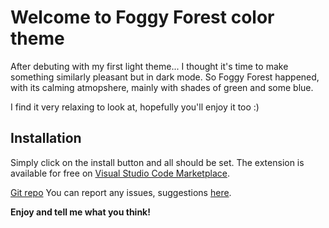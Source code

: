 # Welcome to Foggy Forest color theme

After debuting with my first light theme... I thought it's time to make something similarly pleasant but in dark mode. So Foggy Forest happened, with its calming atmopshere, mainly with shades of green and some blue.

I find it very relaxing to look at, hopefully you'll enjoy it too :)

## Installation
Simply click on the install button and all should be set.
The extension is available for free on [Visual Studio Code Marketplace](https://marketplace.visualstudio.com/manage/publishers/kartoffelente/extensions/sunset-serenade/hub?_a=acquisition).

[Git repo](https://github.com/helheim0/foggy-forest)
You can report any issues, suggestions [here](https://github.com/helheim0/foggy-forest/issues).

<!-- ## Example screenshots
![Example of basic sytntax colors from a file](image.png)

![Example of simple file](image1.png)

![Example json file](image2.png)

![Screenshot of the whole theme](image3.png) -->

**Enjoy and tell me what you think!**
